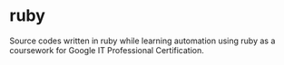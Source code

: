 # ruby
Source codes written in ruby while learning automation using ruby as a coursework for Google IT Professional Certification.
